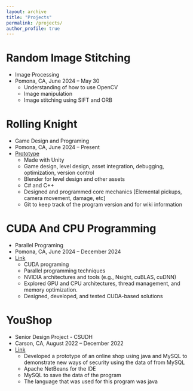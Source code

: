 ```yaml
---
layout: archive
title: "Projects"
permalink: /projects/
author_profile: true
---
```


Random Image Stitching
======
* Image Processing  
* Pomona, CA, June 2024 – May 30
    * Understanding of how to use OpenCV
    * Image manipulation
    * Image stitching using SIFT and ORB


Rolling Knight
======
* Game Design and Programing
* Pomona, CA, June 2024 – Present
* [Prototype](https://github.com/AhmadAlkadi/RollingKnight)
    * Made with Unity
    * Game design, level design, asset integration, debugging, optimization, version control
    * Blender for level design and other assets
    * C# and C++
    * Designed and programmed core mechanics [Elemental pickups, camera movement, damage, etc] 
    * Git to keep track of the program version and for wiki information

CUDA And CPU Programming 
======
* Parallel Programing
* Pomona, CA, June 2024 – December 2024
* [Link](https://github.com/AhmadAlkadi/CUDA_Code)
    * CUDA programing
    * Parallel programming techniques
    * NVIDIA architectures and tools (e.g., Nsight, cuBLAS, cuDNN)
    * Explored GPU and CPU architectures, thread management, and memory optimization.
    * Designed, developed, and tested CUDA-based solutions

YouShop
======
* Senior Design Project  - CSUDH
* Carson, CA, August 2022 – December 2022
* [Link](https://github.com/AhmadAlkadi/YouShop)
    * Developed a prototype of an online shop using java and MySQL to demonstrate new ways of security using the data of from MySQL
    * Apache NetBeans for the IDE
    * MySQL to save the data of the program
    * The language that was used for this program was java


